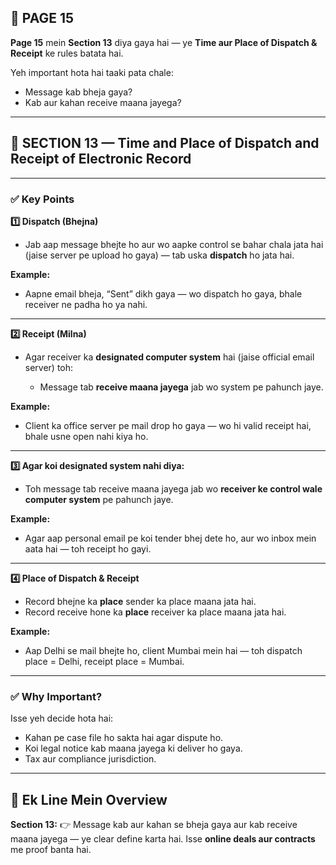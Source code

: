 ## 📄 **PAGE 15**

**Page 15** mein **Section 13** diya gaya hai — ye **Time aur Place of Dispatch & Receipt** ke rules batata hai.

Yeh important hota hai taaki pata chale:

* Message kab bheja gaya?
* Kab aur kahan receive maana jayega?

---

## 🔹 **SECTION 13 — Time and Place of Dispatch and Receipt of Electronic Record**

---

### ✅ **Key Points**

**1️⃣ Dispatch (Bhejna)**

* Jab aap message bhejte ho aur wo aapke control se bahar chala jata hai (jaise server pe upload ho gaya) — tab uska **dispatch** ho jata hai.

**Example:**

* Aapne email bheja, “Sent” dikh gaya — wo dispatch ho gaya, bhale receiver ne padha ho ya nahi.

---

**2️⃣ Receipt (Milna)**

* Agar receiver ka **designated computer system** hai (jaise official email server) toh:

  * Message tab **receive maana jayega** jab wo system pe pahunch jaye.

**Example:**

* Client ka office server pe mail drop ho gaya — wo hi valid receipt hai, bhale usne open nahi kiya ho.

---

**3️⃣ Agar koi designated system nahi diya:**

* Toh message tab receive maana jayega jab wo **receiver ke control wale computer system** pe pahunch jaye.

**Example:**

* Agar aap personal email pe koi tender bhej dete ho, aur wo inbox mein aata hai — toh receipt ho gayi.

---

**4️⃣ Place of Dispatch & Receipt**

* Record bhejne ka **place** sender ka place maana jata hai.
* Record receive hone ka **place** receiver ka place maana jata hai.

**Example:**

* Aap Delhi se mail bhejte ho, client Mumbai mein hai — toh dispatch place = Delhi, receipt place = Mumbai.

---

### ✅ **Why Important?**

Isse yeh decide hota hai:

* Kahan pe case file ho sakta hai agar dispute ho.
* Koi legal notice kab maana jayega ki deliver ho gaya.
* Tax aur compliance jurisdiction.

---

## 📌 **Ek Line Mein Overview**

**Section 13:**
👉 Message kab aur kahan se bheja gaya aur kab receive maana jayega — ye clear define karta hai.
Isse **online deals aur contracts** me proof banta hai.
